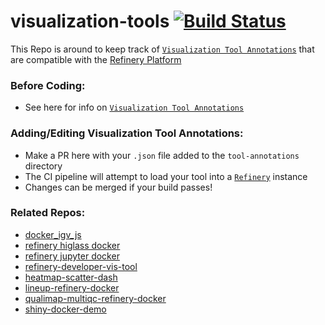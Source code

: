 # visualization-tools [![Build Status](https://travis-ci.org/refinery-platform/visualization-tools.svg?branch=master)](https://travis-ci.org/refinery-platform/visualization-tools)

This Repo is around to keep track of [`Visualization Tool Annotations`](https://github.com/refinery-platform/refinery-platform/wiki/Annotating-&-Importing-Refinery-Tools#visualization-tool-annotations) that are compatible with the [Refinery Platform](https://github.com/refinery-platform/refinery-platform)

### Before Coding:
- See here for info on [`Visualization Tool Annotations`](https://github.com/refinery-platform/refinery-platform/wiki/Annotating-&-Importing-Refinery-Tools#visualization-tool-annotations)

### Adding/Editing Visualization Tool Annotations:
- Make a PR here with your `.json` file added to the `tool-annotations` directory
- The CI pipeline will attempt to load your tool into a [`Refinery`](https://github.com/refinery-platform/refinery-platform) instance
- Changes can be merged if your build passes!

### Related Repos:
- [docker_igv_js](https://github.com/refinery-platform/docker_igv_js)
- [refinery higlass docker](https://github.com/scottx611x/refinery-higlass-docker)
- [refinery jupyter docker](https://github.com/scottx611x/refinery-jupyter-docker)
- [refinery-developer-vis-tool](https://github.com/scottx611x/refinery-developer-vis-tool)
- [heatmap-scatter-dash](https://github.com/refinery-platform/heatmap-scatter-dash)
- [lineup-refinery-docker](https://github.com/refinery-platform/lineup-refinery-docker)
- [qualimap-multiqc-refinery-docker](https://github.com/refinery-platform/qualimap-multiqc-refinery-docker)
- [shiny-docker-demo](https://github.com/refinery-platform/shiny-docker-demo)
